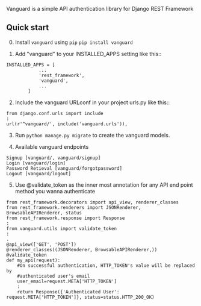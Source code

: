Vanguard is a simple API authentication library for Django REST Framework

Quick start
-----------
0. Install `vanguard` using `pip`
```pip install vanguard```

1. Add "vanguard" to your INSTALLED_APPS setting like this::
```
INSTALLED_APPS = [
            ...
            'rest_framework',
            'vanguard',
            ...
        ]
```

2. Include the vanguard URLconf in your project urls.py like this::
```
from django.conf.urls import include
:
url(r'^vanguard/', include('vanguard.urls')),
```

3. Run `python manage.py migrate` to create the vanguard models.

4. Available vanguard endpoints
```
Signup [vanguard/, vanguard/signup]
Login [vanguard/login]
Password Retieval [vanguard/forgotpassword]
Logout [vanguard/logout]
```

5. Use @validate_token as the inner most annotation for any API end point method
you wanna authenticate
``` 
from rest_framework.decorators import api_view, renderer_classes
from rest_framework.renderers import JSONRenderer, BrowsableAPIRenderer, status
from rest_framework.response import Response
:
from vanguard.utils import validate_token
:
.
@api_view(['GET', 'POST'])
@renderer_classes((JSONRenderer, BrowsableAPIRenderer,))
@validate_token
def my_api(request):
    #On successful authentication, HTTP_TOKEN's value will be replaced by
    #authenticated user's email
    user_email=request.META['HTTP_TOKEN']
    :
    return Response({'Authenticated User': request.META['HTTP_TOKEN']}, status=status.HTTP_200_OK)
```